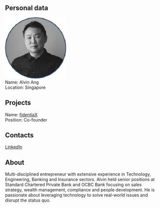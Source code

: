 ## Personal data
![alvin ang photo](photo/alvin_ang.jpg)  
Name:   Alvin Ang  
Location: Singapore  
## Projects 
Name: [fidentiaX](../projects/fidentiax.md)  
Position: Co-founder   
## Contacts
[LinkedIn](https://www.linkedin.com/in/alvin-ang-a217a55a/)      
## About
Multi-disciplined entrepreneur with extensive experience in Technology, Engineering, Banking and Insurance sectors. Alvin held senior positions at Standard Chartered Private Bank and OCBC Bank focusing on sales strategy, wealth management, compliance and people development. He is passionate about leveraging technology to solve real-world issues and disrupt the status quo.
